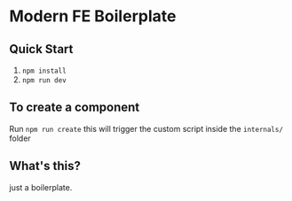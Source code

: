 # Modern FE Boilerplate

## Quick Start

1. `npm install`
2. `npm run dev`

## To create a component

Run `npm run create` this will trigger the custom script inside the
`internals/` folder

## What's this?

just a boilerplate.

